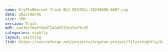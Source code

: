 ```yaml
---
name: KryPtoNKernel-Track-BLC-MIATOLL-20230806-0807.zip
date: 2023/08/06
size: 16M
version: Track
md5: eae3ec7daffab8724945570ce5ef3cd5
categories: nightly
layout: waitting
link: https://sourceforge.net/projects/krypton-project/files/nightly/KryPtoNKernel-Track-BLC-MIATOLL-20230806-0807.zip
---
```

